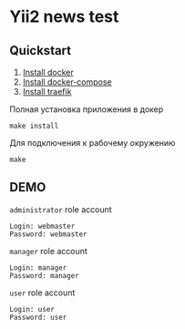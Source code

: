# Yii2 news test

## Quickstart
1. [Install docker](https://docs.docker.com/install/)
2. [Install docker-compose](https://docs.docker.com/compose/install/)
3. [Install traefik](https://github.com/mediaten/traefik-v2)

Полная установка приложения в докер 
```
make install
```

Для подключения к рабочему окружению 
```
make
```

## DEMO

`administrator` role account
```
Login: webmaster
Password: webmaster
```

`manager` role account
```
Login: manager
Password: manager
```

`user` role account
```
Login: user
Password: user
```
